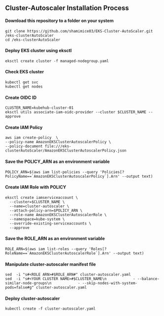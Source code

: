 ## Cluster-Autoscaler Installation Process




#### Download this repository to a folder on your system 

```
git clone https://github.com/shamimice03/EKS-Cluster-AutoScaler.git  /eks-clusterAutoScaler
cd /eks-clusterAutoScaler
```

#### Deploy EKS cluster using eksctl 

```
eksctl create cluster -f managed-nodegroup.yaml
```

#### Check EKS cluster 

```
kubectl get svc
kubectl get nodes
```

#### Create OIDC ID
```
CLUSTER_NAME=kubehub-cluster-01
eksctl utils associate-iam-oidc-provider --cluster $CLUSTER_NAME --approve
```

#### Create IAM Policy
```
aws iam create-policy  \
--policy-name AmazonEKSClusterAutoscalerPolicy \
--policy-document file:///eks-clusterAutoScaler/AmazonEKSClusterAutoscalerPolicy.json
```

#### Save the POLICY_ARN as an environment variable
```
POLICY_ARN=$(aws iam list-policies --query 'Policies[?PolicyName==`AmazonEKSClusterAutoscalerPolicy`].Arn' --output text)
```

#### Create IAM Role with POLICY 
```
eksctl create iamserviceaccount \
  --cluster=$CLUSTER_NAME \
  --name=cluster-autoscaler \
  --attach-policy-arn=$POLICY_ARN \
  --role-name AmazonEKSClusterAutoscalerRole \
  --namespace=kube-system \
  --override-existing-serviceaccounts \
  --approve
```

#### Save the ROLE_ARN as an environment variable
```
ROLE_ARN=$(aws iam list-roles --query 'Roles[?RoleName==`AmazonEKSClusterAutoscalerRole`].Arn' --output text)
```

#### Manipulate cluster-autoscaler manifest file
```
sed  -i "s#<ROLE ARN>#$ROLE_ARN#" cluster-autoscaler.yaml
sed  -i "s#<YOUR CLUSTER NAME>#$CLUSTER_NAME\n            - --balance-similar-node-groups\n            - --skip-nodes-with-system-pods=false#g" cluster-autoscaler.yaml
```

#### Deploy cluster-autoscaler
```
kubectl create -f cluster-autoscaler.yaml
```
